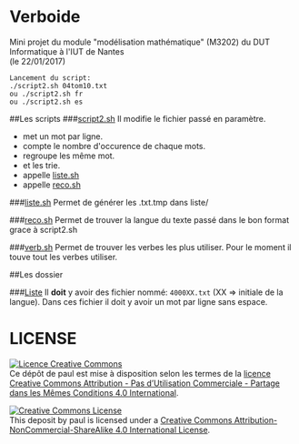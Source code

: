 # Verboide
Mini projet du module "modélisation mathématique" (M3202) du DUT Informatique à l'IUT de Nantes<br/>
(le 22/01/2017)

```
Lancement du script:
./script2.sh 04tom10.txt
ou ./script2.sh fr
ou ./script2.sh es
```
##Les scripts
###[script2.sh](script2.sh)
Il modifie le fichier passé en paramètre.
  * met un mot par ligne.
  * compte le nombre d'occurence de chaque mots.
  * regroupe les même mot.
  * et les trie.
  * appelle [liste.sh](liste.sh)
  * appelle [reco.sh](reco.sh)
  
###[liste.sh](liste.sh)
  Permet de générer les .txt.tmp dans liste/
  
###[reco.sh](reco.sh)
  Permet de trouver la langue du texte passé dans le bon format grace à script2.sh
  
###[verb.sh](verb.sh)
  Permet de trouver les verbes les plus utiliser.
  Pour le moment il touve tout les verbes utiliser.
  
##Les dossier

###[Liste](liste/)
Il  __doit__  y avoir des fichier nommé: `4000XX.txt` (XX => initiale de la langue).
Dans ces fichier il doit y avoir un mot par ligne sans espace.

  
# LICENSE
<a rel="license" href="http://creativecommons.org/licenses/by-nc-sa/4.0/">
  <img alt="Licence Creative Commons" style="border-width:0" src="https://i.creativecommons.org/l/by-nc-sa/4.0/88x31.png" />
</a>
<br />Ce dépôt de paul est mise à disposition selon les termes de la <a rel="license" href="http://creativecommons.org/licenses/by-nc-sa/4.0/">
licence Creative Commons Attribution - Pas d’Utilisation Commerciale - Partage dans les Mêmes Conditions 4.0 International</a>.


<a rel="license" href="http://creativecommons.org/licenses/by-nc-sa/4.0/"><img alt="Creative Commons License" style="border-width:0" src="https://i.creativecommons.org/l/by-nc-sa/4.0/88x31.png" /></a><br /><span xmlns:dct="http://purl.org/dc/terms/" property="dct:title">This deposit</span> by <span xmlns:cc="http://creativecommons.org/ns#" property="cc:attributionName">paul</span> is licensed under a <a rel="license" href="http://creativecommons.org/licenses/by-nc-sa/4.0/">Creative Commons Attribution-NonCommercial-ShareAlike 4.0 International License</a>.
